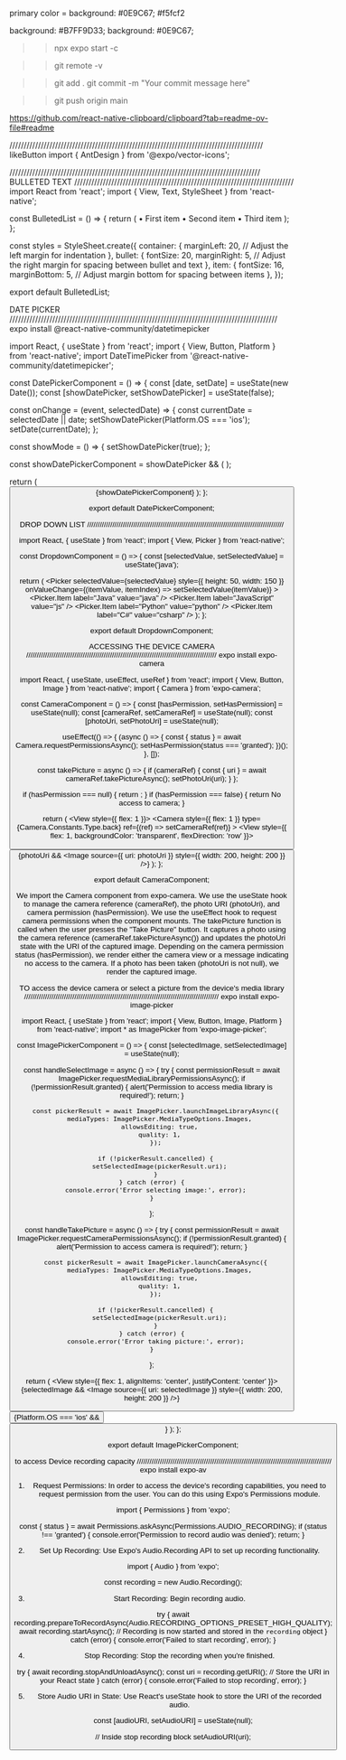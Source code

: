 primary color = background: #0E9C67;
#f5fcf2

background: #B7FF9D33;
background: #0E9C67;



> > npx expo start -c

> > git remote -v

> > git add .
> > git commit -m "Your commit message here"

> > git push origin main

https://github.com/react-native-clipboard/clipboard?tab=readme-ov-file#readme

/////////////////////////////////////////////////////////////////////////////////////////
likeButton
import { AntDesign } from '@expo/vector-icons';
<AntDesign name="like2" size={24} color="black" />
<AntDesign name="like1" size={24} color="black" />




////////////////////////////////////////////////////////////////////////////////////////
BULLETED TEXT
/////////////////////////////////////////////////////////////////////////////
import React from 'react';
import { View, Text, StyleSheet } from 'react-native';

const BulletedList = () => {
  return (
    <View style={styles.container}>
      <Text style={styles.bullet}>•</Text>
      <Text style={styles.item}>First item</Text>
      <Text style={styles.bullet}>•</Text>
      <Text style={styles.item}>Second item</Text>
      <Text style={styles.bullet}>•</Text>
      <Text style={styles.item}>Third item</Text>
    </View>
  );
};

const styles = StyleSheet.create({
  container: {
    marginLeft: 20, // Adjust the left margin for indentation
  },
  bullet: {
    fontSize: 20,
    marginRight: 5, // Adjust the right margin for spacing between bullet and text
  },
  item: {
    fontSize: 16,
    marginBottom: 5, // Adjust margin bottom for spacing between items
  },
});

export default BulletedList;



DATE PICKER 
//////////////////////////////////////////////////////////////////////////////////////////////
expo install @react-native-community/datetimepicker


import React, { useState } from 'react';
import { View, Button, Platform } from 'react-native';
import DateTimePicker from '@react-native-community/datetimepicker';

const DatePickerComponent = () => {
  const [date, setDate] = useState(new Date());
  const [showDatePicker, setShowDatePicker] = useState(false);

  const onChange = (event, selectedDate) => {
    const currentDate = selectedDate || date;
    setShowDatePicker(Platform.OS === 'ios');
    setDate(currentDate);
  };

  const showMode = () => {
    setShowDatePicker(true);
  };

  const showDatePickerComponent = showDatePicker && (
    <DateTimePicker
      testID="dateTimePicker"
      value={date}
      mode="date"
      display="default"
      onChange={onChange}
    />
  );

  return (
    <View>
      <Button onPress={showMode} title="Show Date Picker" />
      {showDatePickerComponent}
    </View>
  );
};

export default DatePickerComponent;



DROP DOWN LIST
//////////////////////////////////////////////////////////////////////////////////////////////

import React, { useState } from 'react';
import { View, Picker } from 'react-native';

const DropdownComponent = () => {
  const [selectedValue, setSelectedValue] = useState('java');

  return (
    <View>
      <Picker
        selectedValue={selectedValue}
        style={{ height: 50, width: 150 }}
        onValueChange={(itemValue, itemIndex) => setSelectedValue(itemValue)}
      >
        <Picker.Item label="Java" value="java" />
        <Picker.Item label="JavaScript" value="js" />
        <Picker.Item label="Python" value="python" />
        <Picker.Item label="C#" value="csharp" />
      </Picker>
    </View>
  );
};

export default DropdownComponent;



ACCESSING THE DEVICE CAMERA
///////////////////////////////////////////////////////////////////////////////////////////
expo install expo-camera


import React, { useState, useEffect, useRef } from 'react';
import { View, Button, Image } from 'react-native';
import { Camera } from 'expo-camera';

const CameraComponent = () => {
  const [hasPermission, setHasPermission] = useState(null);
  const [cameraRef, setCameraRef] = useState(null);
  const [photoUri, setPhotoUri] = useState(null);

  useEffect(() => {
    (async () => {
      const { status } = await Camera.requestPermissionsAsync();
      setHasPermission(status === 'granted');
    })();
  }, []);

  const takePicture = async () => {
    if (cameraRef) {
      const { uri } = await cameraRef.takePictureAsync();
      setPhotoUri(uri);
    }
  };

  if (hasPermission === null) {
    return <View />;
  }
  if (hasPermission === false) {
    return <Text>No access to camera</Text>;
  }

  return (
    <View style={{ flex: 1 }}>
      <Camera
        style={{ flex: 1 }}
        type={Camera.Constants.Type.back}
        ref={(ref) => setCameraRef(ref)}
      >
        <View style={{ flex: 1, backgroundColor: 'transparent', flexDirection: 'row' }}>
          <Button title="Take Picture" onPress={takePicture} />
        </View>
      </Camera>
      {photoUri && <Image source={{ uri: photoUri }} style={{ width: 200, height: 200 }} />}
    </View>
  );
};

export default CameraComponent;


We import the Camera component from expo-camera.
We use the useState hook to manage the camera reference (cameraRef), the photo URI (photoUri), and camera permission (hasPermission).
We use the useEffect hook to request camera permissions when the component mounts.
The takePicture function is called when the user presses the "Take Picture" button. It captures a photo using the camera reference (cameraRef.takePictureAsync()) and updates the photoUri state with the URI of the captured image.
Depending on the camera permission status (hasPermission), we render either the camera view or a message indicating no access to the camera.
If a photo has been taken (photoUri is not null), we render the captured image.


TO access the device camera or select a picture from the device's media library
/////////////////////////////////////////////////////////////////////////////////////////////
expo install expo-image-picker


import React, { useState } from 'react';
import { View, Button, Image, Platform } from 'react-native';
import * as ImagePicker from 'expo-image-picker';

const ImagePickerComponent = () => {
  const [selectedImage, setSelectedImage] = useState(null);

  const handleSelectImage = async () => {
    try {
      const permissionResult = await ImagePicker.requestMediaLibraryPermissionsAsync();
      if (!permissionResult.granted) {
        alert('Permission to access media library is required!');
        return;
      }

      const pickerResult = await ImagePicker.launchImageLibraryAsync({
        mediaTypes: ImagePicker.MediaTypeOptions.Images,
        allowsEditing: true,
        quality: 1,
      });

      if (!pickerResult.cancelled) {
        setSelectedImage(pickerResult.uri);
      }
    } catch (error) {
      console.error('Error selecting image:', error);
    }
  };

  const handleTakePicture = async () => {
    try {
      const permissionResult = await ImagePicker.requestCameraPermissionsAsync();
      if (!permissionResult.granted) {
        alert('Permission to access camera is required!');
        return;
      }

      const pickerResult = await ImagePicker.launchCameraAsync({
        mediaTypes: ImagePicker.MediaTypeOptions.Images,
        allowsEditing: true,
        quality: 1,
      });

      if (!pickerResult.cancelled) {
        setSelectedImage(pickerResult.uri);
      }
    } catch (error) {
      console.error('Error taking picture:', error);
    }
  };

  return (
    <View style={{ flex: 1, alignItems: 'center', justifyContent: 'center' }}>
      {selectedImage && <Image source={{ uri: selectedImage }} style={{ width: 200, height: 200 }} />}
      <Button title="Select Image" onPress={handleSelectImage} />
      {Platform.OS === 'ios' && <Button title="Take Picture" onPress={handleTakePicture} />}
    </View>
  );
};

export default ImagePickerComponent;

to access Device recording capacity
/////////////////////////////////////////////////////////////////////////////////////////////
expo install expo-av

1) Request Permissions: In order to access the device's recording capabilities, you need to request permission from the user. You can do this using Expo's Permissions module.


import { Permissions } from 'expo';

const { status } = await Permissions.askAsync(Permissions.AUDIO_RECORDING);
if (status !== 'granted') {
  console.error('Permission to record audio was denied');
  return;
}

2) Set Up Recording: Use Expo's Audio.Recording API to set up recording functionality.

import { Audio } from 'expo';

const recording = new Audio.Recording();

3) Start Recording: Begin recording audio.

try {
  await recording.prepareToRecordAsync(Audio.RECORDING_OPTIONS_PRESET_HIGH_QUALITY);
  await recording.startAsync();
  // Recording is now started and stored in the `recording` object
} catch (error) {
  console.error('Failed to start recording', error);
}

4) Stop Recording: Stop the recording when you're finished.

try {
  await recording.stopAndUnloadAsync();
  const uri = recording.getURI();
  // Store the URI in your React state
} catch (error) {
  console.error('Failed to stop recording', error);
}

5) Store Audio URI in State: Use React's useState hook to store the URI of the recorded audio.

const [audioURI, setAudioURI] = useState(null);

// Inside stop recording block
setAudioURI(uri);

